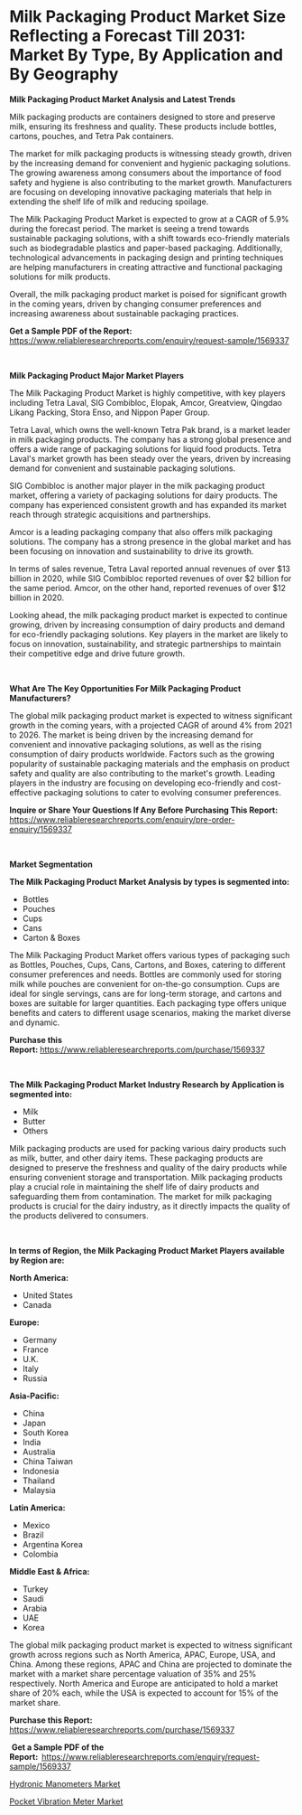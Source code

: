<p><h1>Milk Packaging Product Market Size Reflecting a Forecast Till 2031: Market By Type, By Application and By Geography</h1></p><p><strong>Milk Packaging Product Market Analysis and Latest Trends</strong></p>
<p><p>Milk packaging products are containers designed to store and preserve milk, ensuring its freshness and quality. These products include bottles, cartons, pouches, and Tetra Pak containers.</p><p>The market for milk packaging products is witnessing steady growth, driven by the increasing demand for convenient and hygienic packaging solutions. The growing awareness among consumers about the importance of food safety and hygiene is also contributing to the market growth. Manufacturers are focusing on developing innovative packaging materials that help in extending the shelf life of milk and reducing spoilage.</p><p>The Milk Packaging Product Market is expected to grow at a CAGR of 5.9% during the forecast period. The market is seeing a trend towards sustainable packaging solutions, with a shift towards eco-friendly materials such as biodegradable plastics and paper-based packaging. Additionally, technological advancements in packaging design and printing techniques are helping manufacturers in creating attractive and functional packaging solutions for milk products.</p><p>Overall, the milk packaging product market is poised for significant growth in the coming years, driven by changing consumer preferences and increasing awareness about sustainable packaging practices.</p></p>
<p><strong>Get a Sample PDF of the Report:&nbsp;</strong> <a href="https://www.reliableresearchreports.com/enquiry/request-sample/1569337">https://www.reliableresearchreports.com/enquiry/request-sample/1569337</a></p>
<p>&nbsp;</p>
<p><strong>Milk Packaging Product Major Market Players</strong></p>
<p><p>The Milk Packaging Product Market is highly competitive, with key players including Tetra Laval, SIG Combibloc, Elopak, Amcor, Greatview, Qingdao Likang Packing, Stora Enso, and Nippon Paper Group. </p><p>Tetra Laval, which owns the well-known Tetra Pak brand, is a market leader in milk packaging products. The company has a strong global presence and offers a wide range of packaging solutions for liquid food products. Tetra Laval's market growth has been steady over the years, driven by increasing demand for convenient and sustainable packaging solutions.</p><p>SIG Combibloc is another major player in the milk packaging product market, offering a variety of packaging solutions for dairy products. The company has experienced consistent growth and has expanded its market reach through strategic acquisitions and partnerships.</p><p>Amcor is a leading packaging company that also offers milk packaging solutions. The company has a strong presence in the global market and has been focusing on innovation and sustainability to drive its growth.</p><p>In terms of sales revenue, Tetra Laval reported annual revenues of over $13 billion in 2020, while SIG Combibloc reported revenues of over $2 billion for the same period. Amcor, on the other hand, reported revenues of over $12 billion in 2020.</p><p>Looking ahead, the milk packaging product market is expected to continue growing, driven by increasing consumption of dairy products and demand for eco-friendly packaging solutions. Key players in the market are likely to focus on innovation, sustainability, and strategic partnerships to maintain their competitive edge and drive future growth.</p></p>
<p>&nbsp;</p>
<p><strong>What Are The Key Opportunities For Milk Packaging Product Manufacturers?</strong></p>
<p><p>The global milk packaging product market is expected to witness significant growth in the coming years, with a projected CAGR of around 4% from 2021 to 2026. The market is being driven by the increasing demand for convenient and innovative packaging solutions, as well as the rising consumption of dairy products worldwide. Factors such as the growing popularity of sustainable packaging materials and the emphasis on product safety and quality are also contributing to the market's growth. Leading players in the industry are focusing on developing eco-friendly and cost-effective packaging solutions to cater to evolving consumer preferences.</p></p>
<p><strong>Inquire or Share Your Questions If Any Before Purchasing This Report:</strong> <a href="https://www.reliableresearchreports.com/enquiry/pre-order-enquiry/1569337">https://www.reliableresearchreports.com/enquiry/pre-order-enquiry/1569337</a></p>
<p>&nbsp;</p>
<p><strong>Market Segmentation</strong></p>
<p><strong>The Milk Packaging Product Market Analysis by types is segmented into:</strong></p>
<p><ul><li>Bottles</li><li>Pouches</li><li>Cups</li><li>Cans</li><li>Carton & Boxes</li></ul></p>
<p><p>The Milk Packaging Product Market offers various types of packaging such as Bottles, Pouches, Cups, Cans, Cartons, and Boxes, catering to different consumer preferences and needs. Bottles are commonly used for storing milk while pouches are convenient for on-the-go consumption. Cups are ideal for single servings, cans are for long-term storage, and cartons and boxes are suitable for larger quantities. Each packaging type offers unique benefits and caters to different usage scenarios, making the market diverse and dynamic.</p></p>
<p><strong>Purchase this Report:&nbsp;</strong><a href="https://www.reliableresearchreports.com/purchase/1569337">https://www.reliableresearchreports.com/purchase/1569337</a></p>
<p>&nbsp;</p>
<p><strong>The Milk Packaging Product Market Industry Research by Application is segmented into:</strong></p>
<p><ul><li>Milk</li><li>Butter</li><li>Others</li></ul></p>
<p><p>Milk packaging products are used for packing various dairy products such as milk, butter, and other dairy items. These packaging products are designed to preserve the freshness and quality of the dairy products while ensuring convenient storage and transportation. Milk packaging products play a crucial role in maintaining the shelf life of dairy products and safeguarding them from contamination. The market for milk packaging products is crucial for the dairy industry, as it directly impacts the quality of the products delivered to consumers.</p></p>
<p>&nbsp;</p>
<p><strong>In terms of Region, the Milk Packaging Product Market Players available by Region are:</strong></p>
<p>
    <p> <strong> North America: </strong>
        <ul>
            <li>United States</li>
            <li>Canada</li>
        </ul>
        </p> 
    <p> <strong> Europe: </strong>
        <ul>
            <li>Germany</li>
            <li>France</li>
            <li>U.K.</li>
            <li>Italy</li>
            <li>Russia</li>
        </ul>
        </p> 
    <p> <strong> Asia-Pacific: </strong>
        <ul>
            <li>China</li>
            <li>Japan</li>
            <li>South Korea</li>
            <li>India</li>
            <li>Australia</li>
            <li>China Taiwan</li>
            <li>Indonesia</li>
            <li>Thailand</li>
            <li>Malaysia</li>
        </ul>
        </p> 
    <p> <strong> Latin America: </strong>
        <ul>
            <li>Mexico</li>
            <li>Brazil</li>
            <li>Argentina Korea</li>
            <li>Colombia</li>
        </ul>
        </p> 
    <p> <strong> Middle East & Africa: </strong>
        <ul>
            <li>Turkey</li>
            <li>Saudi</li>
            <li>Arabia</li>
            <li>UAE</li>
            <li>Korea</li>
        </ul>
    </p>
    </p>
<p><p>The global milk packaging product market is expected to witness significant growth across regions such as North America, APAC, Europe, USA, and China. Among these regions, APAC and China are projected to dominate the market with a market share percentage valuation of 35% and 25% respectively. North America and Europe are anticipated to hold a market share of 20% each, while the USA is expected to account for 15% of the market share.</p></p>
<p><strong>Purchase this Report: </strong><a href="https://www.reliableresearchreports.com/purchase/1569337">https://www.reliableresearchreports.com/purchase/1569337</a></p>
<p>&nbsp;<strong>Get a Sample PDF of the Report:&nbsp;&nbsp;</strong><a href="https://www.reliableresearchreports.com/enquiry/request-sample/1569337">https://www.reliableresearchreports.com/enquiry/request-sample/1569337</a></p>
<p><strong></strong></p>
<p><p><a href="https://issuu.com/reportprime-2/docs/hydronic-manometers-market-size-2030.pptx">Hydronic Manometers Market</a></p><p><a href="https://issuu.com/reportprime-2/docs/pocket-vibration-meter-market-size-2030.pptx">Pocket Vibration Meter Market</a></p></p>